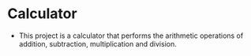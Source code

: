 # Calculator

- This project is a calculator that performs the arithmetic operations of addition, subtraction, multiplication and division.
